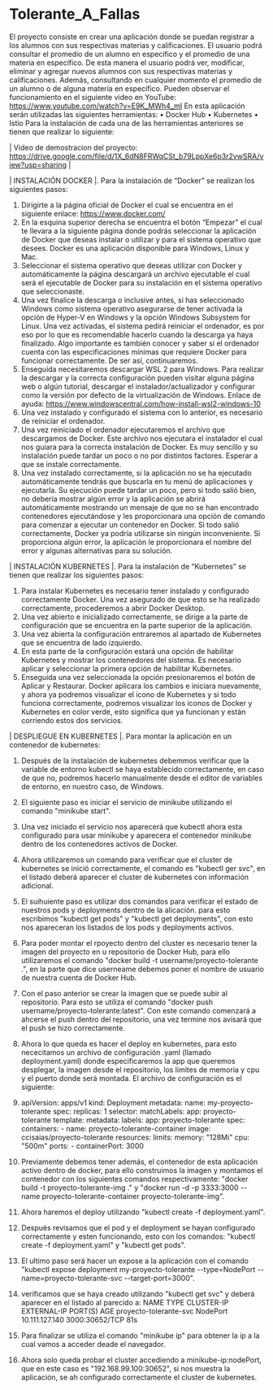 # Tolerante_A_Fallas
El proyecto consiste en crear una aplicación donde se puedan registrar a los alumnos con sus respectivas materias y calificaciones. El usuario podrá consultar el promedio de un alumno en especifico y el promedio de una materia en específico. De esta manera el usuario podrá ver, modificar, eliminar y agregar nuevos alumnos con sus respectivas materias y calificaciones. Además, consultando en cualquier momento el promedio de un alumno o de alguna materia en específico.
Pueden observar el funcionamiento en el siguiente video en YouTube: https://www.youtube.com/watch?v=E9K_MWh4_mI
En esta aplicación serán utilizadas las siguientes herramientas:
•	Docker Hub
•	Kubernetes
•	Istio
Para la instalación de cada una de las herramientas anteriores se tienen que realizar lo siguiente:

| Video de demostracion del proyecto: https://drive.google.com/file/d/1X_6dN8FRWqCSt_b79LppXe6p3r2vwSRA/view?usp=sharing |

| INSTALACIÓN DOCKER |.
Para la instalación de “Docker” se realizan los siguientes pasos:
1.	Dirigirte a la página oficial de Docker el cual se encuentra en el siguiente enlace: https://www.docker.com/
2.	En la esquina superior derecha se encuentra el botón “Empezar” el cual te llevara a la siguiente página donde podrás seleccionar la aplicación de Docker que deseas instalar o utilizar y para el sistema operativo que desees. Docker es una aplicación disponible para Windows, Linux y Mac.
3.	Seleccionar el sistema operativo que deseas utilizar con Docker y automáticamente la página descargará un archivo ejecutable el cual será el ejecutable de Docker para su instalación en el sistema operativo que seleccionaste. 
4.	Una vez finalice la descarga o inclusive antes, si has seleccionado Windows como sistema operativo asegurarse de tener activada la opción de Hyper-V en Windows y la opción Windows Subsystem for Linux. 
Una vez activadas, el sistema pedirá reiniciar el ordenador, es por eso por lo que es recomendable hacerlo cuando la descarga ya haya finalizado. Algo importante es también conocer y saber si el ordenador cuenta con las especificaciones mínimas que requiere Docker para funcionar correctamente. De ser así, continuaremos.
5.	Enseguida necesitaremos descargar WSL 2 para Windows. Para realizar la descargar y la correcta configuración pueden visitar alguna página web o algún tutorial, descargar el instalador/actualizador y configurar como la versión por defecto de la virtualización de Windows. Enlace de ayuda: https://www.windowscentral.com/how-install-wsl2-windows-10
6.	Una vez instalado y configurado el sistema con lo anterior, es necesario de reiniciar el ordenador.
7.	Una vez reiniciado el ordenador ejecutaremos el archivo que descargamos de Docker. Este archivo nos ejecutara el instalador el cual nos guiara para la correcta instalación de Docker. Es muy sencillo y su instalación puede tardar un poco o no por distintos factores. Esperar a que se instale correctamente.
8.	Una vez instalado correctamente, si la aplicación no se ha ejecutado automáticamente tendrás que buscarla en tu menú de aplicaciones y ejecutarla. Su ejecución puede tardar un poco, pero si todo salió bien, no debería mostrar algún error y la aplicación se abrirá automáticamente mostrando un mensaje de que no se han encontrado contenedores ejecutándose y les proporcionara una opción de comando para comenzar a ejecutar un contenedor en Docker. Si todo salió correctamente, Docker ya podría utilizarse sin ningún inconveniente. Si proporciona algún error, la aplicación le proporcionara el nombre del error y algunas alternativas para su solución.

| INSTALACIÓN KUBERNETES |.
Para la instalación de “Kubernetes” se tienen que realizar los siguientes pasos:
1.	Para instalar Kubernetes es necesario tener instalado y configurado correctamente Docker. Una vez asegurado de que esto se ha realizado correctamente, procederemos a abrir Docker Desktop.
2.	Una vez abierto e inicializado correctamente, se dirige a la parte de configuración que se encuentra en la parte superior de la aplicación. 
3.	Una vez abierta la configuración entraremos al apartado de Kubernetes que se encuentra de lado izquierdo. 
4.	En esta parte de la configuración estará una opción de habilitar Kubernetes y mostrar los contenedores del sistema. Es necesario aplicar y seleccionar la primera opción de habilitar Kubernetes.
5.	Enseguida una vez seleccionada la opción presionaremos el botón de Aplicar y Restaurar. Docker aplicara los cambios e iniciara nuevamente, y ahora ya podremos visualizar el icono de Kubernetes y si todo funciona correctamente, podremos visualizar los iconos de Docker y Kubernetes en color verde, esto significa que ya funcionan y están corriendo estos dos servicios.

| DESPLIEGUE EN KUBERNETES |.
Para montar la aplicación en un contenedor de kubernetes:
1. Después de la instalación de kubernetes debemmos verificar que la variable de entorno kubectl se haya establecido correctamente, en caso de que no, podremos hacerlo manualmente desde el editor de variables de entorno, en nuestro caso, de Windows.
2. El siguiente paso es iniciar el servicio de minikube utilizando el comando "minikube start".
3. Una vez iniciado el servicio nos aparecerá que kubectl ahora esta configurado para usar minikube y aparecera el contenedor minikube dentro de los contenedores activos de Docker.
4. Ahora utilizaremos un comando para verificar que el cluster de kubernetes se inició correctamente, el comando es "kubectl ger svc", en el listado deberá aparecer el cluster de kubernetes con información adicional.
5. El suihuiente paso es utilizar dos comandos para verificar el estado de nuestros pods y deployments dentro de la alicación. para esto escribimos "kubectl get pods" y "kubectl get deployments", con esto nos apareceran los listados de los pods y deployments activos.
6. Para poder montar el rpoyecto dentro del cluster es necesario tener la imagen del proyecto en u repositorio de Docker Hub, para ello utilizaremos el comando "docker build -t username/proyecto-tolerante .", en la parte que dice userneame debemos poner el nombre de usuario de nuestra cuenta de Docker Hub.
7. Con el paso anterior se crear la imagen que se puede subir al repositorio. Para esto se utiliza el comando "docker push username/proyecto-tolerante:latest". Con este comando comenzará a ahcerse el push dentro del repositorio, una vez termine nos avisará que el push se hizo correctamente.
8. Ahora lo que queda es hacer el deploy en kubernetes, para esto nececitamos un archivo de configuración .yaml (llamado deployment.yaml) donde especificaremos la app que queremos desplegar, la imagen desde el repositorio, los limites de memoria y cpu y el puerto donde será montada. El archivo de configuración es el siguiente:
9.  apiVersion: apps/v1
    kind: Deployment
    metadata:
      name: my-proyecto-tolerante
    spec:
      replicas: 1
      selector:
        matchLabels:
          app: proyecto-tolerante
      template:
        metadata:
          labels:
            app: proyecto-tolerante
        spec:
          containers:
          - name: proyecto-tolerante-container
            image: ccisaias/proyecto-tolerante
            resources:
              limits:
                memory: "128Mi"
                cpu: "500m"
            ports:
            - containerPort: 3000

10. Previamente debemos tener además, el contenedor de esta aplicación activo dentro de docker, para ello construimos la imagen y montamos el contenedor con los siguientes comandos respectivamente: "docker build -t proyecto-tolerante-img ." y "docker run -d -p 3333:3000 --name proyecto-tolerante-container proyecto-tolerante-img".
11. Ahora haremos el deploy utilizando "kubectl create -f deployment.yaml".
12. Después revisamos que el pod y el deployment se hayan configurado correctamente y esten funcionando, esto con los comandos: "kubectl create -f deployment.yaml" y "kubectl get pods".
13. El ultimo paso será hacer un expose a la aplicación con el comando "kubectl expose deployment my-proyecto-tolerante --type=NodePort --name=proyecto-tolerante-svc --target-port=3000".
14. verificamos que se haya creado utilizando "kubectl get svc" y deberá aparecer en el listado al parecido a: 
            NAME                     TYPE        CLUSTER-IP       EXTERNAL-IP   PORT(S)          AGE
            proyecto-tolerante-svc   NodePort    10.111.127.140   <none>        3000:30652/TCP   81s
15. Para finalizar se utiliza el comando "minikube ip" para obtener la ip a la cual vamos a acceder deade el navegador.
16. Ahora solo queda probar el cluster accediendo a minikube-ip:nodePort, que en este caso es "192.168.99.100:30652", si nos muestra la aplicación, se ah configurado correctamente el cluster de kubernetes.
  

